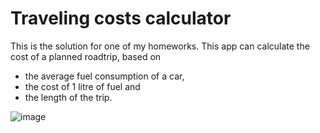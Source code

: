 # Traveling costs calculator

This is the solution for one of my homeworks.
This app can calculate the cost of a planned roadtrip, based on 
- the average fuel consumption of a car,
- the cost of 1 litre of fuel and
- the length of the trip.

![image](https://github.com/fragler01/fragler01.github.io/assets/60200282/54c9bb09-aa60-4e14-97a1-f8f3cf1214e4)
